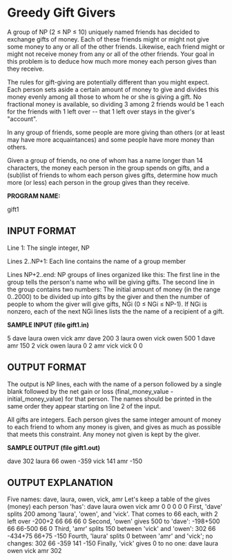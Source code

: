 Greedy Gift Givers
===============

A group of NP (2 ≤ NP ≤ 10) uniquely named friends has decided to exchange gifts of money. Each of these friends might or might not give some money to any or all of the other friends. Likewise, each friend might or might not receive money from any or all of the other friends. Your goal in this problem is to deduce how much more money each person gives than they receive.

The rules for gift-giving are potentially different than you might expect. Each person sets aside a certain amount of money to give and divides this money evenly among all those to whom he or she is giving a gift. No fractional money is available, so dividing 3 among 2 friends would be 1 each for the friends with 1 left over -- that 1 left over stays in the giver's "account".

In any group of friends, some people are more giving than others (or at least may have more acquaintances) and some people have more money than others.

Given a group of friends, no one of whom has a name longer than 14 characters, the money each person in the group spends on gifts, and a (sub)list of friends to whom each person gives gifts, determine how much more (or less) each person in the group gives than they receive.

**PROGRAM NAME:**

gift1


INPUT FORMAT
------------

Line 1:	The single integer, NP


Lines 2..NP+1:	Each line contains the name of a group member


Lines NP+2..end:	NP groups of lines organized like this:
The first line in the group tells the person's name who will be giving gifts.
The second line in the group contains two numbers: The initial amount of money (in the range 0..2000) to be divided up into gifts by the giver and then the number of people to whom the giver will give gifts, NGi (0 ≤ NGi ≤ NP-1).
If NGi is nonzero, each of the next NGi lines lists the the name of a recipient of a gift.

**SAMPLE INPUT (file gift1.in)**

5
dave
laura
owen
vick
amr
dave
200 3
laura
owen
vick
owen
500 1
dave
amr
150 2
vick
owen
laura
0 2
amr
vick
vick
0 0

OUTPUT FORMAT
-------------
The output is NP lines, each with the name of a person followed by a single blank followed by the net gain or loss (final_money_value - initial_money_value) for that person. The names should be printed in the same order they appear starting on line 2 of the input.

All gifts are integers. Each person gives the same integer amount of money to each friend to whom any money is given, and gives as much as possible that meets this constraint. Any money not given is kept by the giver.

**SAMPLE OUTPUT (file gift1.out)**

dave 302
laura 66
owen -359
vick 141
amr -150

OUTPUT EXPLANATION
-----------------

Five names: dave, laura, owen, vick, amr Let's keep a table of the gives (money) each person 'has':
dave	laura	owen	vick	amr
0	0	0	0	0
First, 'dave' splits 200 among 'laura', 'owen', and 'vick'. That comes to 66 each, with 2 left over
-200+2	66	66	66	0
Second, 'owen' gives 500 to 'dave':
-198+500	66	66-500	66	0
Third, 'amr' splits 150 between 'vick' and 'owen':
302	66	-434+75	66+75	-150
Fourth, 'laura' splits 0 between 'amr' and 'vick'; no changes:
302	66	-359	141	-150
Finally, 'vick' gives 0 to no one:
dave	laura	owen	vick	amr
302